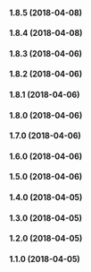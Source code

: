 #### 1.8.5 (2018-04-08)

#### 1.8.4 (2018-04-08)

#### 1.8.3 (2018-04-06)

#### 1.8.2 (2018-04-06)

#### 1.8.1 (2018-04-06)

#### 1.8.0 (2018-04-06)

#### 1.7.0 (2018-04-06)

#### 1.6.0 (2018-04-06)

#### 1.5.0 (2018-04-06)

#### 1.4.0 (2018-04-05)

#### 1.3.0 (2018-04-05)

#### 1.2.0 (2018-04-05)

#### 1.1.0 (2018-04-05)

